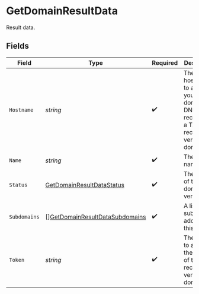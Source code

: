 # GetDomainResultData

Result data.


## Fields

| Field                                                                                   | Type                                                                                    | Required                                                                                | Description                                                                             | Example                                                                                 |
| --------------------------------------------------------------------------------------- | --------------------------------------------------------------------------------------- | --------------------------------------------------------------------------------------- | --------------------------------------------------------------------------------------- | --------------------------------------------------------------------------------------- |
| `Hostname`                                                                              | *string*                                                                                | :heavy_check_mark:                                                                      | The hostname to add to your domain's DNS records as a TXT record to verify the domain.  | nfverify1608026055                                                                      |
| `Name`                                                                                  | *string*                                                                                | :heavy_check_mark:                                                                      | The domain name.                                                                        | example.com                                                                             |
| `Status`                                                                                | [GetDomainResultDataStatus](../../models/shared/getdomainresultdatastatus.md)           | :heavy_check_mark:                                                                      | The status of the domain verification.                                                  | verified                                                                                |
| `Subdomains`                                                                            | [][GetDomainResultDataSubdomains](../../models/shared/getdomainresultdatasubdomains.md) | :heavy_check_mark:                                                                      | A list of subdomains added to this domain.                                              |                                                                                         |
| `Token`                                                                                 | *string*                                                                                | :heavy_check_mark:                                                                      | The token to add as the content of the TXT record to verify the domain.                 | e596987b52855a4a773ef580ce2985d7746b37ce8b2a443d20fa27b913d8f57                         |